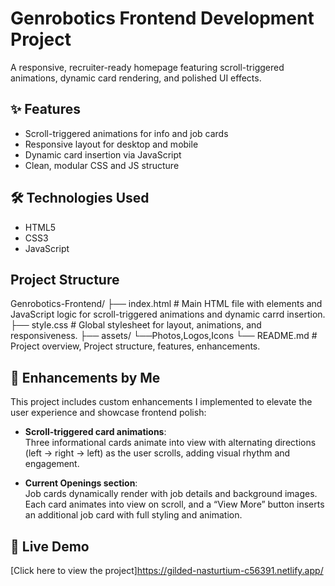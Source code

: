 # Genrobotics Frontend Development Project

A responsive, recruiter-ready homepage featuring scroll-triggered animations, dynamic card rendering, and polished UI effects.

## ✨ Features
- Scroll-triggered animations for info and job cards
- Responsive layout for desktop and mobile
- Dynamic card insertion via JavaScript
- Clean, modular CSS and JS structure

## 🛠️ Technologies Used
- HTML5
- CSS3
- JavaScript 
  
 ## Project Structure
Genrobotics-Frontend/
├── index.html   # Main HTML file with elements and JavaScript logic for scroll-triggered animations and dynamic carrd insertion.
├── style.css     # Global stylesheet for layout, animations, and responsiveness.
├── assets/
      └──Photos,Logos,Icons
└── README.md      # Project overview, Project structure, features, enhancements.


## 🔧 Enhancements by Me
This project includes custom enhancements I implemented to elevate the user experience and showcase frontend polish:

- **Scroll-triggered card animations**:  
  Three informational cards animate into view with alternating directions (left → right → left) as the user scrolls, adding visual rhythm and engagement.

- **Current Openings section**:  
  Job cards dynamically render with job details and background images. Each card animates into view on scroll, and a “View More” button inserts an additional job card with full styling and animation.

## 🚀 Live Demo
[Click here to view the project]https://gilded-nasturtium-c56391.netlify.app/

